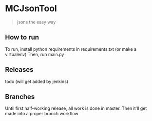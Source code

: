 # MCJsonTool

> jsons the easy way

## How to run

To run, install python requirements in requirements.txt (or make a virtualenv)
Then, run main.py

## Releases

todo (will get added by jenkins)

## Branches

Until first half-working release, all work is done in master. Then it'll get made into a proper branch workflow
